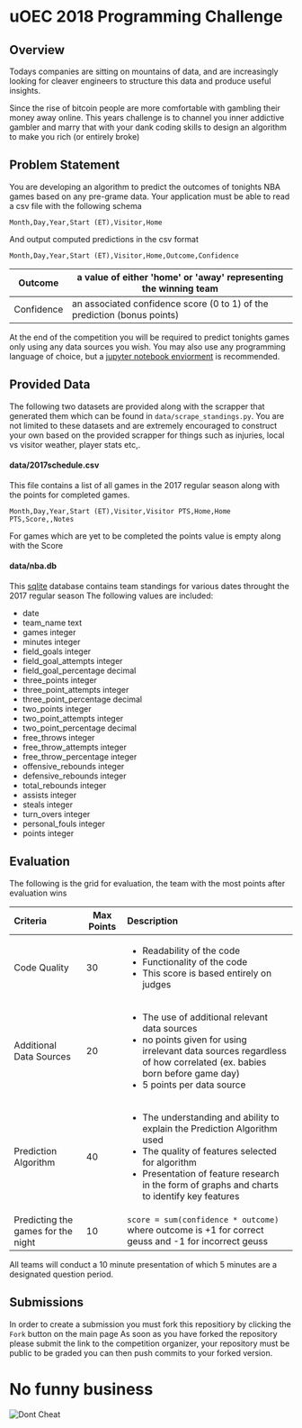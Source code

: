 # uOEC 2018 Programming Challenge

## Overview
Todays companies are sitting on mountains of data, and are increasingly looking for cleaver engineers
to structure this data and produce useful insights.

Since the rise of bitcoin people are more comfortable with gambling their money away online.
This years challenge is to channel you inner addictive gambler and marry that with your
dank coding skills to design an algorithm to make you rich (or entirely broke)

## Problem Statement
You are developing an algorithm to predict the outcomes of tonights NBA games based on any pre-grame data.
Your application must be able to read a csv file with the following schema

```
Month,Day,Year,Start (ET),Visitor,Home
```

And output computed predictions in the csv format

```
Month,Day,Year,Start (ET),Visitor,Home,Outcome,Confidence
```

| Outcome    | a value of either 'home' or 'away' representing the winning team          |
|------------|---------------------------------------------------------------------------|
| Confidence | an associated confidence score (0 to 1) of the prediction (bonus points)  |

At the end of the competition you will be required to predict tonights games only using any data sources you wish.
You may also use any programming language of choice, but a [jupyter notebook enviorment](http://jupyter.org/install.html) is recommended.

## Provided Data
The following two datasets are provided along with the scrapper that generated them which can be
found in `data/scrape_standings.py`. You are not limited to these datasets and are extremely encouraged to
construct your own based on the provided scrapper for things such as injuries, local vs visitor weather, player stats etc,.

#### data/2017schedule.csv
This file contains a list of all games in the 2017 regular season along with the points for completed games.

```
Month,Day,Year,Start (ET),Visitor,Visitor PTS,Home,Home PTS,Score,,Notes
```
For games which are yet to be completed the points value is empty along with the Score

#### data/nba.db
This [sqlite](https://docs.python.org/2/library/sqlite3.html) database contains team standings for various dates throught the 2017 regular season
The following values are included:
- date
- team_name text
- games integer
- minutes integer
- field_goals integer
- field_goal_attempts integer
- field_goal_percentage decimal
- three_points integer
- three_point_attempts integer
- three_point_percentage decimal
- two_points integer
- two_point_attempts integer
- two_point_percentage decimal
- free_throws integer
- free_throw_attempts integer
- free_throw_percentage integer
- offensive_rebounds integer
- defensive_rebounds integer
- total_rebounds integer
- assists integer
- steals integer
- turn_overs integer
- personal_fouls integer
- points integer

## Evaluation
The following is the grid for evaluation, the team with the most points after evaluation wins

| Criteria                           | Max Points | Description                                                                                                                                                                                                                                        |
|:-----------------------------------|------------|:---------------------------------------------------------------------------------------------------------------------------------------------------------------------------------------------------------------------------------------------------|
| Code Quality                       | 30         |  <ul><li>Readability of the code</li><li>Functionality of the code</li><li>This score is based entirely on judges</li></ul>                                                                                                                        |
| Additional Data Sources            | 20         |  <ul><li>The use of additional relevant data sources</li><li>no points given for using irrelevant data sources regardless of how correlated (ex. babies born before game day)</li><li>5 points per data source</ul>                                |
| Prediction Algorithm               | 40         |  <ul><li>The understanding and ability to explain the Prediction Algorithm used  </li><li>The quality of features selected for algorithm  </li><li>Presentation of feature research in the form of graphs and charts to identify key features</ul> |
| Predicting the games for the night | 10         |  `score = sum(confidence * outcome)` where outcome is +1 for correct geuss and -1 for incorrect geuss                                                                                                                                              |

All teams will conduct a 10 minute presentation of which 5 minutes are a designated question period.

## Submissions
In order to create a submission you must fork this repositiory by clicking the `Fork` button on the main page
As soon as you have forked the repository please submit the link to the competition organizer,
your repository must be public to be graded
you can then push commits to your forked version.  

# No funny business
![Dont Cheat](https://i.imgur.com/saGuLQx.gif)
